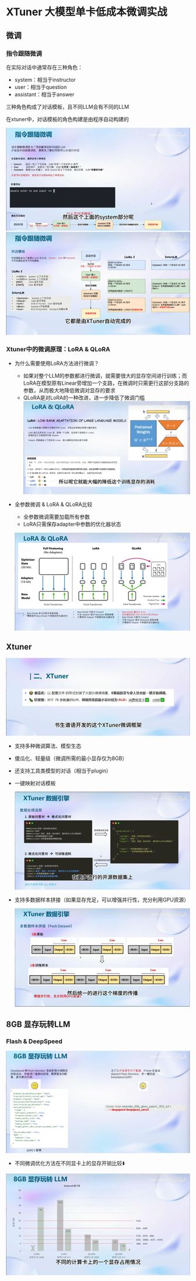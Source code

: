 # XTuner 大模型单卡低成本微调实战
## 微调
### 指令跟随微调
在实际对话中通常存在三种角色：
- system：相当于instructor
- user：相当于question
- assistant：相当于answer

三种角色构成了对话模板，且不同LLM会有不同的LLM

在xtuner中，对话模板的角色构建是由程序自动构建的

![Alt text](image.png)
![Alt text](image-1.png)
### Xtuner中的微调原理：LoRA & QLoRA
- 为什么需要使用LoRA方法进行微调？
    - 如果对整个LLM的参数都进行微调，就需要很大的显存空间进行训练；而LoRA在模型原有Linear旁增加一个支路，在微调时只需更行这部分支路的参数，从而极大地降低微调对显存的要求
    - QLoRA是对LoRA的一种改进，进一步降低了微调门槛
    ![Alt text](image-2.png)

- 全参数微调 & LoRA & QLoRA比较
    - 全参数微调需要加载所有参数
    - LoRA只需保存adapter中参数的优化器状态

    ![Alt text](image-3.png)
## Xtuner
![Alt text](image-4.png)

- 支持多种微调算法、模型生态
- 傻瓜化、轻量级（微调所需的最小显存仅为8GB）
- 还支持工具类模型的对话（相当于plugin）
- 一键映射对话模板

    ![Alt text](image-5.png)

- 支持多数据样本拼接（如果显存充足，可以增强并行性，充分利用GPU资源）

    ![Alt text](image-6.png)
## 8GB 显存玩转LLM
### Flash & DeepSpeed
![Alt text](image-7.png)

- 不同微调优化方法在不同显卡上的显存开销比较⬇️

![Alt text](image-8.png)